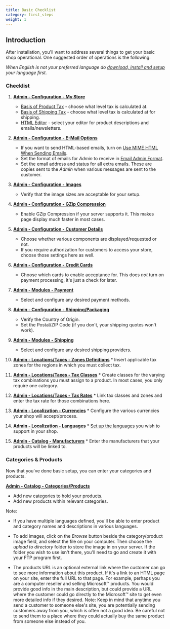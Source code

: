 ```yaml
---
title: Basic Checklist
category: first_steps 
weight: 1
---
```


## Introduction

After installation, you'll want to address several things to get your basic shop operational. One suggested order of operations is the following:

<i>When English is not your preferred language do [download, install and setup](/wiki/index.php/Languages "Languages") your language first.</i>

### Checklist

1.  **[Admin - Configuration - My Store](/wiki/index.php/Admin_-_Configuration_-_My_Store "Admin - Configuration - My Store")**
    *   [Basis of Product Tax](/wiki/index.php/Admin_-_Configuration_-_My_Store#Basis_of_Product_Tax "Admin - Configuration - My Store") - choose what level tax is calculated at.
    *   [Basis of Shipping Tax](/wiki/index.php/Admin_-_Configuration_-_My_Store#Basis_of_Shipping_Tax "Admin - Configuration - My Store") - choose what level tax is calculated at for shipping.
    *   [HTML Editor](/wiki/index.php/Admin_-_Configuration_-_My_Store#HTML_Editor "Admin - Configuration - My Store") - select your editor for product descriptions and emails/newsletters.  

2.  **[Admin - Configuration - E-Mail Options](/wiki/index.php/Admin_-_Configuration_-_E-Mail_Options "Admin - Configuration - E-Mail Options")**
    *   If you want to send HTML-based emails, turn on [Use MIME HTML When Sending Emails](/wiki/index.php/Admin_-_Configuration_-_E-Mail_Options#Use_MIME_HTML_When_Sending_Emails "Admin - Configuration - E-Mail Options").
    *   Set the format of emails for _Admin_ to receive in [Email Admin Format](/wiki/index.php/Admin_-_Configuration_-_E-Mail_Options#Email_Admin_Format.3F "Admin - Configuration - E-Mail Options").
    *   Set the email address and status for all extra emails. These are copies sent to the _Admin_ when various messages are sent to the customer.  

3.  **[Admin - Configuration - Images](/wiki/index.php/Admin_-_Configuration_-_Images "Admin - Configuration - Images")**
    *   Verify that the image sizes are acceptable for your setup.  

4.  **[Admin - Configuration - GZip Compression](/wiki/index.php/Admin_-_Configuration_-_GZip_Compression "Admin - Configuration - GZip Compression")**
    *   Enable GZip Compression if your server supports it. This makes page display much faster in most cases.  

5.  **[Admin - Configuration - Customer Details](/wiki/index.php/Admin_-_Configuration_-_Customer_Details "Admin - Configuration - Customer Details")**
    *   Choose whether various components are displayed/requested or not.
    *   If you require authorization for customers to access your store, choose those settings here as well.  

6.  **[Admin - Configuration - Credit Cards](/wiki/index.php/Admin_-_Configuration_-_Credit_Cards "Admin - Configuration - Credit Cards")**
    *   Choose which cards to enable acceptance for. This does _not_ turn on payment processing, it's just a check for later.  

7.  **[Admin - Modules - Payment](/wiki/index.php/Admin_-_Modules_-_Payment "Admin - Modules - Payment")**
    *   Select and configure any desired payment methods.  

8.  **[Admin - Configuration - Shipping/Packaging](/wiki/index.php/Admin_-_Configuration_-_Shipping/Packaging "Admin - Configuration - Shipping/Packaging")**
    *   Verify the Country of Origin.
    *   Set the Postal/ZIP Code (if you don't, your shipping quotes won't work).  

9.  **[Admin - Modules - Shipping](/wiki/index.php/Admin_-_Modules_-_Shipping "Admin - Modules - Shipping")**
    *   Select and configure any desired shipping providers.  

10.  **[Admin - Locations/Taxes - Zones Definitions](/wiki/index.php/Admin_-_Locations/Taxes_-_Zones_Definitions "Admin - Locations/Taxes - Zones Definitions")**
    *   Insert applicable tax zones for the regions in which you must collect tax.  

11.  **[Admin - Locations/Taxes - Tax Classes](/wiki/index.php/Admin_-_Locations/Taxes_-_Tax_Classes "Admin - Locations/Taxes - Tax Classes")**
    *   Create classes for the varying tax combinations you must assign to a product. In most cases, you only require one category.  

12.  **[Admin - Locations/Taxes - Tax Rates](/wiki/index.php/Admin_-_Locations/Taxes_-_Tax_Rates "Admin - Locations/Taxes - Tax Rates")**
    *   Link tax classes and zones and enter the tax rate for those combinations here.  

13.  **[Admin - Localization - Currencies](/wiki/index.php/Admin_-_Localization_-_Currencies "Admin - Localization - Currencies")**
    *   Configure the various currencies your shop will accept/process.  

14.  **[Admin - Localization - Languages](/wiki/index.php/Admin_-_Localization_-_Languages "Admin - Localization - Languages")**
    *   [Set up the languages](/wiki/index.php/Languages "Languages") you wish to support in your shop.  

15.  **[Admin - Catalog - Manufacturers](/wiki/index.php/Admin_-_Catalog_-_Manufacturers "Admin - Catalog - Manufacturers")**
    *   Enter the manufacturers that your products will be linked to.

### Categories & Products

Now that you've done basic setup, you can enter your categories and products.

**[Admin - Catalog - Categories/Products](/wiki/index.php/Admin_-_Catalog_-_Categories/Products "Admin - Catalog - Categories/Products")**

*   Add new categories to hold your products.
*   Add new products within relevant categories.

Note:

*   If you have multiple languages defined, you'll be able to enter product and category names and descriptions in various languages.

*   To add images, click on the _Browse_ button beside the category/product image field, and select the file on your computer. Then choose the _upload to directory_ folder to store the image in on your server. If the folder you wish to use isn't there, you'll need to go and create it with your FTP program first.

*   The products URL is an optional external link where the customer can go to see more information about this product. If it's a link to an HTML page on your site, enter the full URL to that page. For example, perhaps you are a computer reseller and selling Microsoft™ products. You would provide good info in the main description, but could provide a URL where the customer could go directly to the Microsoft™ site to get even more detailed info if they desired. Note: Keep in mind that anytime you send a customer to someone else's site, you are potentially sending customers away from you, which is often not a good idea. Be careful not to send them to a place where they could actually buy the same product from someone else instead of you.

